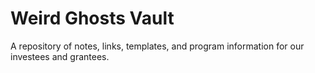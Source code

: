 # Weird Ghosts Vault

A repository of notes, links, templates, and program information for our investees and grantees.

